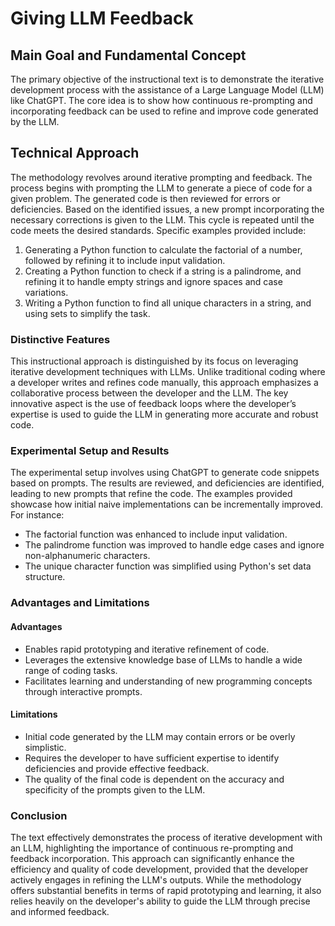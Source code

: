 # Giving LLM Feedback

## Main Goal and Fundamental Concept

The primary objective of the instructional text is to demonstrate the iterative development process with the assistance of a Large Language Model (LLM) like ChatGPT. The core idea is to show how continuous re-prompting and incorporating feedback can be used to refine and improve code generated by the LLM.

## Technical Approach

The methodology revolves around iterative prompting and feedback. The process begins with prompting the LLM to generate a piece of code for a given problem. The generated code is then reviewed for errors or deficiencies. Based on the identified issues, a new prompt incorporating the necessary corrections is given to the LLM. This cycle is repeated until the code meets the desired standards. Specific examples provided include:

1. Generating a Python function to calculate the factorial of a number, followed by refining it to include input validation.
1. Creating a Python function to check if a string is a palindrome, and refining it to handle empty strings and ignore spaces and case variations.
1. Writing a Python function to find all unique characters in a string, and using sets to simplify the task.

### Distinctive Features

This instructional approach is distinguished by its focus on leveraging iterative development techniques with LLMs. Unlike traditional coding where a developer writes and refines code manually, this approach emphasizes a collaborative process between the developer and the LLM. The key innovative aspect is the use of feedback loops where the developer’s expertise is used to guide the LLM in generating more accurate and robust code.

### Experimental Setup and Results

The experimental setup involves using ChatGPT to generate code snippets based on prompts. The results are reviewed, and deficiencies are identified, leading to new prompts that refine the code. The examples provided showcase how initial naive implementations can be incrementally improved. For instance:

- The factorial function was enhanced to include input validation.
- The palindrome function was improved to handle edge cases and ignore non-alphanumeric characters.
- The unique character function was simplified using Python's set data structure.

### Advantages and Limitations

#### Advantages

- Enables rapid prototyping and iterative refinement of code.
- Leverages the extensive knowledge base of LLMs to handle a wide range of coding tasks.
- Facilitates learning and understanding of new programming concepts through interactive prompts.

#### Limitations

- Initial code generated by the LLM may contain errors or be overly simplistic.
- Requires the developer to have sufficient expertise to identify deficiencies and provide effective feedback.
- The quality of the final code is dependent on the accuracy and specificity of the prompts given to the LLM.

### Conclusion

The text effectively demonstrates the process of iterative development with an LLM, highlighting the importance of continuous re-prompting and feedback incorporation. This approach can significantly enhance the efficiency and quality of code development, provided that the developer actively engages in refining the LLM's outputs. While the methodology offers substantial benefits in terms of rapid prototyping and learning, it also relies heavily on the developer's ability to guide the LLM through precise and informed feedback.
